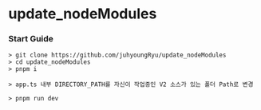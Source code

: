 # update_nodeModules

### Start Guide
```
> git clone https://github.com/juhyoungRyu/update_nodeModules
> cd update_nodeModules
> pnpm i
  
> app.ts 내부 DIRECTORY_PATH를 자신이 작업중인 V2 소스가 있는 폴더 Path로 변경
  
> pnpm run dev
